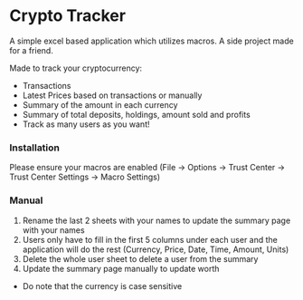 # Crypto Tracker
A simple excel based application which utilizes macros. A side project made for a friend.

Made to track your cryptocurrency: 
* Transactions 
* Latest Prices based on transactions or manually 
* Summary of the amount in each currency 
* Summary of total deposits, holdings, amount sold and profits 
* Track as many users as you want!

### Installation 
Please ensure your macros are enabled (File -> Options -> Trust Center -> Trust Center Settings  -> Macro Settings)

### Manual 
1. Rename the last 2 sheets with your names to update the summary page with your names
2. Users only have to fill in the first 5 columns under each user and the application will do the rest (Currency, Price, Date, Time, Amount, Units)
3. Delete the whole user sheet to delete a user from the summary 
4. Update the summary page manually to update worth

* Do note that the currency is case sensitive 
